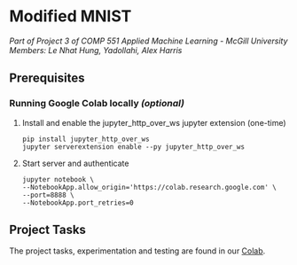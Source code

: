 # Modified MNIST

*Part of Project 3 of COMP 551 Applied Machine Learning - McGill University*  
*Members: Le Nhat Hung, Yadollahi, Alex Harris*

## Prerequisites

### Running Google Colab locally *(optional)*

1. Install and enable the jupyter_http_over_ws jupyter extension (one-time)
    ```
    pip install jupyter_http_over_ws
    jupyter serverextension enable --py jupyter_http_over_ws
    ```

2. Start server and authenticate
    ```
    jupyter notebook \
    --NotebookApp.allow_origin='https://colab.research.google.com' \
    --port=8888 \
    --NotebookApp.port_retries=0
    ```

## Project Tasks

The project tasks, experimentation and testing are found in our [Colab](https://colab.research.google.com/drive/1z6hMRneSUFx0kUpheeahfOdiArpztHEu).
